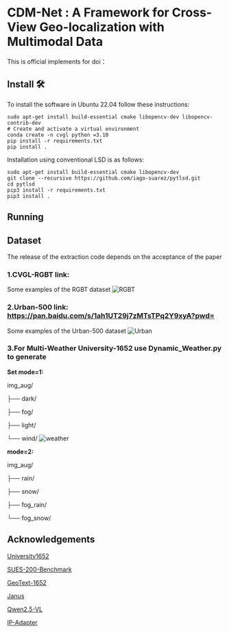 # CDM-Net : A Framework for Cross-View Geo-localization with Multimodal Data

This is official implements for doi：

## Install 🛠️

To install the software in Ubuntu 22.04 follow these instructions:

```
sudo apt-get install build-essential cmake libopencv-dev libopencv-contrib-dev
# Create and activate a virtual environment
conda create -n cvgl python =3.10
pip install -r requirements.txt
pip install .
```

Installation using conventional LSD is as follows:
```
sudo apt-get install build-essential cmake libopencv-dev
git clone --recursive https://github.com/iago-suarez/pytlsd.git
cd pytlsd
pip3 install -r requirements.txt
pip3 install .
```

## Running



## Dataset

The release of the extraction code depends on the acceptance of the paper

### 1.CVGL-RGBT link:

Some examples of the RGBT dataset
![RGBT](RGBT.png)


### 2.Urban-500   link: https://pan.baidu.com/s/1ah1UT29j7zMTsTPq2Y9xyA?pwd=

Some examples of the Urban-500 dataset
![Urban](Urban500.png)


### 3.For Multi-Weather University-1652 use Dynamic_Weather.py to generate

**Set mode=1:**

img_aug/

├── dark/

├── fog/

├── light/

└── wind/
![weather](weather.png)

**mode=2:**

img_aug/

├── rain/

├── snow/

├── fog_rain/

└── fog_snow/

## Acknowledgements

[University1652](https://github.com/layumi/University1652-Baseline)

[SUES-200-Benchmark](https://github.com/Reza-Zhu/SUES-200-Benchmark)

[GeoText-1652](https://github.com/MultimodalGeo/GeoText-1652)

[Janus](https://github.com/deepseek-ai/Janus)

[Qwen2.5-VL](https://github.com/QwenLM/Qwen2.5-VL)

[IP-Adapter](https://github.com/tencent-ailab/IP-Adapter)

